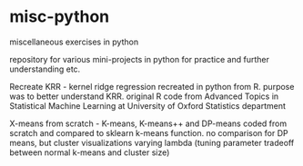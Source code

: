 # misc-python
miscellaneous exercises in python

repository for various mini-projects in python for practice and further understanding etc.

Recreate KRR - kernel ridge regression recreated in python from R. purpose was to better understand KRR. original R code from Advanced Topics in Statistical Machine Learning at University of Oxford Statistics department

X-means from scratch - K-means, K-means++ and DP-means coded from scratch and compared to sklearn k-means function. no comparison for DP means, but cluster visualizations varying lambda (tuning parameter tradeoff between normal k-means and cluster size)
